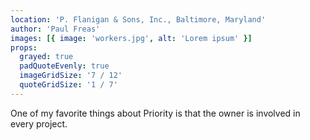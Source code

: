 ```yaml
---
location: 'P. Flanigan & Sons, Inc., Baltimore, Maryland'
author: 'Paul Freas'
images: [{ image: 'workers.jpg', alt: 'Lorem ipsum' }]
props:
  grayed: true
  padQuoteEvenly: true
  imageGridSize: '7 / 12'
  quoteGridSize: '1 / 7'
---
```


One of my favorite things about Priority is that the owner is involved in every project.
